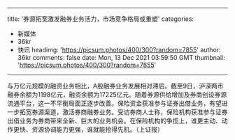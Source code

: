 
---
title: '券源拓宽激发融券业务活力，市场竞争格局或重塑'
categories: 
 - 新媒体
 - 36kr
 - 快讯
headimg: 'https://picsum.photos/400/300?random=7855'
author: 36kr
comments: false
date: Mon, 13 Dec 2021 03:59:50 GMT
thumbnail: 'https://picsum.photos/400/300?random=7855'
---

<div>   
与万亿元规模的融资业务相比，A股融券业务发展相对滞后。截至9日，沪深两市融券余额为1198亿元，融资余额为17225亿元。随着券源供给增加及券商创设券源流通平台，这一不平衡局面正逐步改善。保险资金获准参与证券出借业务，有望进一步拓宽券源渠道，激活券商融券业务。受访券商人士称，保险机构获准参与证券出借业务为券商带来全新、巨大的业务机会。在保险机构的争揽上，谁更主动、动作更快、资源协调能力更强，谁就能抢得先机。（上证报）  
</div>
            